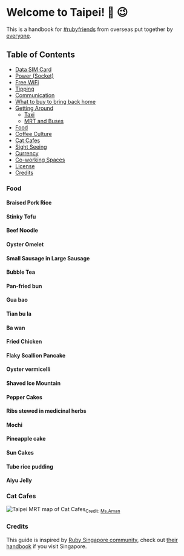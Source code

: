# Welcome to Taipei! :wave: :wink:

This is a handbook for [#rubyfriends](https://twitter.com/search?q=%23rubyfriends) from overseas put together by [everyone](https://github.com/JuanitoFatas/taipei/graphs/contributors).

## Table of Contents

- [Data SIM Card](#data-sim-card)
- [Power (Socket)](#power-socket)
- [Free WiFi](#free-wifi)
- [Tipping](#tipping)
- [Communication](#communication)
- [What to buy to bring back home](#what-to-buy-to-bring-back-home)
- [Getting Around](#getting-around)
  - [Taxi](#taxi)
  - [MRT and Buses](#mrt-and-buses)
- [Food](#food)
- [Coffee Culture](#coffee-culture)
- [Cat Cafes](#cat-cafes)
- [Sight Seeing](#sight-seeing)
- [Currency](#currency)
- [Co-working Spaces](#co-working-spaces)
- [License](#license)
- [Credits](#credits)

### Food

#### Braised Pork Rice
#### Stinky Tofu
#### Beef Noodle
#### Oyster Omelet
#### Small Sausage in Large Sausage
#### Bubble Tea
#### Pan-fried bun
#### Gua bao
#### Tian bu la
#### Ba wan
#### Fried Chicken
#### Flaky Scallion Pancake
#### Oyster vermicelli
#### Shaved Ice Mountain
#### Pepper Cakes
#### Ribs stewed in medicinal herbs
#### Mochi
#### Pineapple cake
#### Sun Cakes
#### Tube rice pudding
#### Aiyu Jelly

### Cat Cafes

![Taipei MRT map of Cat Cafes](https://cloud.githubusercontent.com/assets/1000669/8227495/799b3e3a-15da-11e5-9d92-c468dcd1cfc3.jpg)<sub>Credit: <a href="http://sping60.pixnet.net/blog/post/33007306" target="_blank">Ms.Aman</a>
</sub>

### Credits

This guide is inspired by [Ruby Singapore community](http://ruby.sg), check out [their handbook](https://github.com/rubysg/singapore) if you visit Singapore.

